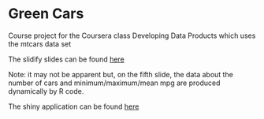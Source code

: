 Green Cars
====

Course project for the Coursera class Developing Data Products which uses the mtcars data set  

The slidify slides can be found [here](http://danieledavenport.github.io/cars/index.html)  

Note: it may not be apparent but, on the fifth slide, the data about the number of cars
and minimum/maximum/mean mpg are produced dynamically by R code.  
 
The shiny application can be found [here](http://ddavenport.shinyapps.io/Cars)  
